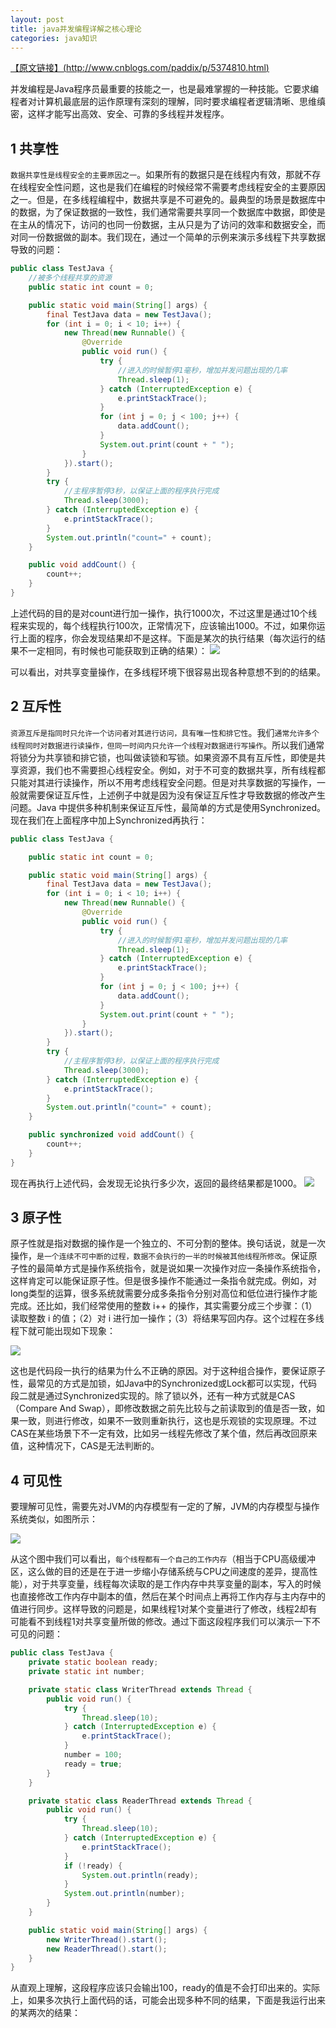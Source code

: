 ```yaml
---
layout: post
title: java并发编程详解之核心理论
categories: java知识
---
```

<u>【原文链接】(http://www.cnblogs.com/paddix/p/5374810.html)</u>

并发编程是Java程序员最重要的技能之一，也是最难掌握的一种技能。它要求编程者对计算机最底层的运作原理有深刻的理解，同时要求编程者逻辑清晰、思维缜密，这样才能写出高效、安全、可靠的多线程并发程序。

## 1 共享性 ##

`数据共享性是线程安全的主要原因之一`。如果所有的数据只是在线程内有效，那就不存在线程安全性问题，这也是我们在编程的时候经常不需要考虑线程安全的主要原因之一。但是，在多线程编程中，数据共享是不可避免的。最典型的场景是数据库中的数据，为了保证数据的一致性，我们通常需要共享同一个数据库中数据，即使是在主从的情况下，访问的也同一份数据，主从只是为了访问的效率和数据安全，而对同一份数据做的副本。我们现在，通过一个简单的示例来演示多线程下共享数据导致的问题：

```java
public class TestJava {
    //被多个线程共享的资源
    public static int count = 0;

    public static void main(String[] args) {
        final TestJava data = new TestJava();
        for (int i = 0; i < 10; i++) {
            new Thread(new Runnable() {
                @Override
                public void run() {
                    try {
                        //进入的时候暂停1毫秒，增加并发问题出现的几率
                        Thread.sleep(1);
                    } catch (InterruptedException e) {
                        e.printStackTrace();
                    }
                    for (int j = 0; j < 100; j++) {
                        data.addCount();
                    }
                    System.out.print(count + " ");
                }
            }).start();
        }
        try {
            //主程序暂停3秒，以保证上面的程序执行完成
            Thread.sleep(3000);
        } catch (InterruptedException e) {
            e.printStackTrace();
        }
        System.out.println("count=" + count);
    }

    public void addCount() {
        count++;
    }
}
```

上述代码的目的是对count进行加一操作，执行1000次，不过这里是通过10个线程来实现的，每个线程执行100次，正常情况下，应该输出1000。不过，如果你运行上面的程序，你会发现结果却不是这样。下面是某次的执行结果（每次运行的结果不一定相同，有时候也可能获取到正确的结果）：
![](https://raw.githubusercontent.com/ADeveloperH/ADeveloperH.github.io/master/assets/20171201/01.png)

可以看出，对共享变量操作，在多线程环境下很容易出现各种意想不到的的结果。

## 2 互斥性 ##

`资源互斥是指同时只允许一个访问者对其进行访问，具有唯一性和排它性`。我们`通常允许多个线程同时对数据进行读操作，但同一时间内只允许一个线程对数据进行写操作`。所以我们通常将锁分为共享锁和排它锁，也叫做读锁和写锁。如果资源不具有互斥性，即使是共享资源，我们也不需要担心线程安全。例如，对于不可变的数据共享，所有线程都只能对其进行读操作，所以不用考虑线程安全问题。但是对共享数据的写操作，一般就需要保证互斥性，上述例子中就是因为没有保证互斥性才导致数据的修改产生问题。Java 中提供多种机制来保证互斥性，最简单的方式是使用Synchronized。现在我们在上面程序中加上Synchronized再执行：
```java
public class TestJava {

    public static int count = 0;

    public static void main(String[] args) {
        final TestJava data = new TestJava();
        for (int i = 0; i < 10; i++) {
            new Thread(new Runnable() {
                @Override
                public void run() {
                    try {
                        //进入的时候暂停1毫秒，增加并发问题出现的几率
                        Thread.sleep(1);
                    } catch (InterruptedException e) {
                        e.printStackTrace();
                    }
                    for (int j = 0; j < 100; j++) {
                        data.addCount();
                    }
                    System.out.print(count + " ");
                }
            }).start();
        }
        try {
            //主程序暂停3秒，以保证上面的程序执行完成
            Thread.sleep(3000);
        } catch (InterruptedException e) {
            e.printStackTrace();
        }
        System.out.println("count=" + count);
    }

    public synchronized void addCount() {
        count++;
    }
}
```

现在再执行上述代码，会发现无论执行多少次，返回的最终结果都是1000。
![](https://raw.githubusercontent.com/ADeveloperH/ADeveloperH.github.io/master/assets/20171201/02.png)

## 3 原子性 ##

原子性就是指对数据的操作是一个独立的、不可分割的整体。换句话说，就是一次操作，`是一个连续不可中断的过程，数据不会执行的一半的时候被其他线程所修改`。保证原子性的最简单方式是操作系统指令，就是说如果一次操作对应一条操作系统指令，这样肯定可以能保证原子性。但是很多操作不能通过一条指令就完成。例如，对long类型的运算，很多系统就需要分成多条指令分别对高位和低位进行操作才能完成。还比如，我们经常使用的整数 i++ 的操作，其实需要分成三个步骤：（1）读取整数 i 的值；（2）对 i 进行加一操作；（3）将结果写回内存。这个过程在多线程下就可能出现如下现象：

![](https://raw.githubusercontent.com/ADeveloperH/ADeveloperH.github.io/master/assets/20171201/03.png)

这也是代码段一执行的结果为什么不正确的原因。对于这种组合操作，要保证原子性，最常见的方式是加锁，如Java中的Synchronized或Lock都可以实现，代码段二就是通过Synchronized实现的。除了锁以外，还有一种方式就是CAS（Compare And Swap），即修改数据之前先比较与之前读取到的值是否一致，如果一致，则进行修改，如果不一致则重新执行，这也是乐观锁的实现原理。不过CAS在某些场景下不一定有效，比如另一线程先修改了某个值，然后再改回原来值，这种情况下，CAS是无法判断的。

## 4 可见性 ##

要理解可见性，需要先对JVM的内存模型有一定的了解，JVM的内存模型与操作系统类似，如图所示：

![](https://raw.githubusercontent.com/ADeveloperH/ADeveloperH.github.io/master/assets/20171201/04.png)

从这个图中我们可以看出，`每个线程都有一个自己的工作内存`（相当于CPU高级缓冲区，这么做的目的还是在于进一步缩小存储系统与CPU之间速度的差异，提高性能），对于共享变量，线程每次读取的是工作内存中共享变量的副本，写入的时候也直接修改工作内存中副本的值，然后在某个时间点上再将工作内存与主内存中的值进行同步。这样导致的问题是，如果线程1对某个变量进行了修改，线程2却有可能看不到线程1对共享变量所做的修改。通过下面这段程序我们可以演示一下不可见的问题：

```java
public class TestJava {
    private static boolean ready;
    private static int number;

    private static class WriterThread extends Thread {
        public void run() {
            try {
                Thread.sleep(10);
            } catch (InterruptedException e) {
                e.printStackTrace();
            }
            number = 100;
            ready = true;
        }
    }

    private static class ReaderThread extends Thread {
        public void run() {
            try {
                Thread.sleep(10);
            } catch (InterruptedException e) {
                e.printStackTrace();
            }
            if (!ready) {
                System.out.println(ready);
            }
            System.out.println(number);
        }
    }

    public static void main(String[] args) {
        new WriterThread().start();
        new ReaderThread().start();
    }
}
```

从直观上理解，这段程序应该只会输出100，ready的值是不会打印出来的。实际上，如果多次执行上面代码的话，可能会出现多种不同的结果，下面是我运行出来的某两次的结果：

